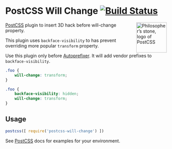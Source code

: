 # PostCSS Will Change [![Build Status][ci-img]][ci]

<img align="right" width="95" height="95"
     title="Philosopher’s stone, logo of PostCSS"
     src="http://postcss.github.io/postcss/logo.svg">

[PostCSS] plugin to insert 3D hack before will-change property.

This plugin uses `backface-visibility` to has prevent overriding
more popular `transform` property.

Use this plugin only before [Autoprefixer]. It will add vendor prefixes
to `backface-visibility`.

[Autoprefixer]: https://github.com/postcss/autoprefixer
[PostCSS]:      https://github.com/postcss/postcss
[ci-img]:       https://travis-ci.org/postcss/postcss-will-change.svg
[ci]:           https://travis-ci.org/postcss/postcss-will-change

```css
.foo {
    will-change: transform;
}
```

```css
.foo {
    backface-visibility: hidden;
    will-change: transform;
}
```

## Usage

```js
postcss([ require('postcss-will-change') ])
```

See [PostCSS] docs for examples for your environment.
